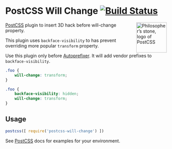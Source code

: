 # PostCSS Will Change [![Build Status][ci-img]][ci]

<img align="right" width="95" height="95"
     title="Philosopher’s stone, logo of PostCSS"
     src="http://postcss.github.io/postcss/logo.svg">

[PostCSS] plugin to insert 3D hack before will-change property.

This plugin uses `backface-visibility` to has prevent overriding
more popular `transform` property.

Use this plugin only before [Autoprefixer]. It will add vendor prefixes
to `backface-visibility`.

[Autoprefixer]: https://github.com/postcss/autoprefixer
[PostCSS]:      https://github.com/postcss/postcss
[ci-img]:       https://travis-ci.org/postcss/postcss-will-change.svg
[ci]:           https://travis-ci.org/postcss/postcss-will-change

```css
.foo {
    will-change: transform;
}
```

```css
.foo {
    backface-visibility: hidden;
    will-change: transform;
}
```

## Usage

```js
postcss([ require('postcss-will-change') ])
```

See [PostCSS] docs for examples for your environment.
